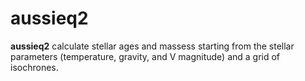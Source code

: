 # aussieq2
**aussieq2** calculate stellar ages and massess starting from the stellar parameters (temperature, gravity, and V magnitude) and a grid of isochrones.
